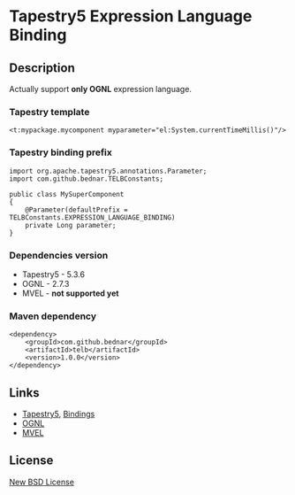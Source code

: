 # Tapestry5 Expression Language Binding

## Description

Actually support **only OGNL** expression language.

### Tapestry template

    <t:mypackage.mycomponent myparameter="el:System.currentTimeMillis()"/>
    
### Tapestry binding prefix

    import org.apache.tapestry5.annotations.Parameter;
    import com.github.bednar.TELBConstants;

    public class MySuperComponent
    {
        @Parameter(defaultPrefix = TELBConstants.EXPRESSION_LANGUAGE_BINDING)
        private Long parameter;
    }
    
### Dependencies version

 - Tapestry5 - 5.3.6
 - OGNL - 2.7.3
 - MVEL - **not supported yet**

### Maven dependency

    <dependency>
        <groupId>com.github.bednar</groupId>
        <artifactId>telb</artifactId>
        <version>1.0.0</version>
    </dependency>

## Links
 - [Tapestry5](http://tapestry.apache.org/), [Bindings](http://tapestry.apache.org/component-parameters.html#ComponentParameters-BindingExpressions)
 - [OGNL](http://commons.apache.org/proper/commons-ognl/)
 - [MVEL](http://mvel.codehaus.org)

## License

[New BSD License](http://en.wikipedia.org/wiki/BSD_licenses#3-clause_license_.28.22Revised_BSD_License.22.2C_.22New_BSD_License.22.2C_or_.22Modified_BSD_License.22.29)
